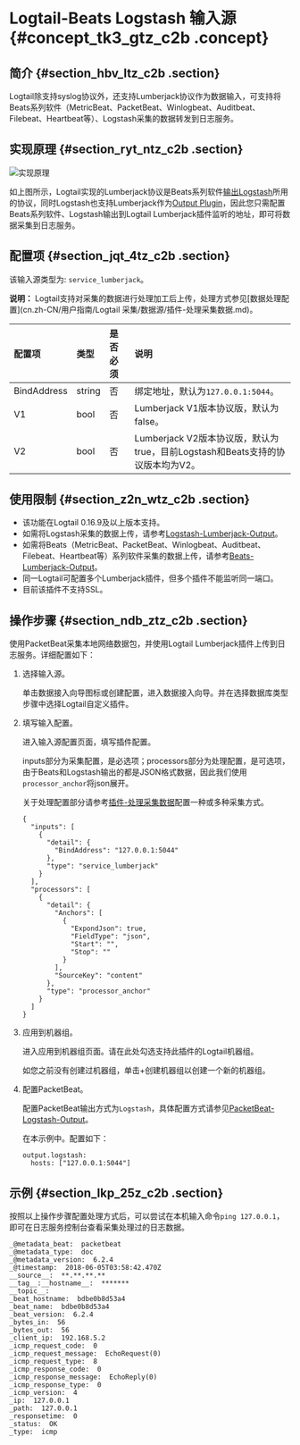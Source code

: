 # Logtail-Beats Logstash 输入源 {#concept_tk3_gtz_c2b .concept}

## 简介 {#section_hbv_ltz_c2b .section}

Logtail除支持syslog协议外，还支持Lumberjack协议作为数据输入，可支持将Beats系列软件（MetricBeat、PacketBeat、Winlogbeat、Auditbeat、Filebeat、Heartbeat等）、Logstash采集的数据转发到日志服务。

## 实现原理 {#section_ryt_ntz_c2b .section}

![](http://static-aliyun-doc.oss-cn-hangzhou.aliyuncs.com/assets/img/14795/6263_zh-CN.png "实现原理")

如上图所示，Logtail实现的Lumberjack协议是Beats系列软件[输出Logstash](https://www.elastic.co/guide/en/beats/metricbeat/current/logstash-output.html)所用的协议，同时Logstash也支持Lumberjack作为[Output Plugin](https://www.elastic.co/guide/en/logstash/current/plugins-outputs-lumberjack.html)，因此您只需配置Beats系列软件、Logstash输出到Logtail Lumberjack插件监听的地址，即可将数据采集到日志服务。

## 配置项 {#section_jqt_4tz_c2b .section}

该输入源类型为: `service_lumberjack`。

**说明：** Logtail支持对采集的数据进行处理加工后上传，处理方式参见[数据处理配置](cn.zh-CN/用户指南/Logtail 采集/数据源/插件-处理采集数据.md)。

|配置项|类型|是否必须|说明|
|:--|:-|:---|:-|
|BindAddress|string|否|绑定地址，默认为`127.0.0.1:5044`。|
|V1|bool|否|Lumberjack V1版本协议版，默认为false。|
|V2|bool|否|Lumberjack V2版本协议版，默认为true，目前Logstash和Beats支持的协议版本均为V2。|

## 使用限制 {#section_z2n_wtz_c2b .section}

-   该功能在Logtail 0.16.9及以上版本支持。
-   如需将Logstash采集的数据上传，请参考[Logstash-Lumberjack-Output](https://www.elastic.co/guide/en/logstash/current/plugins-outputs-lumberjack.html)。
-   如需将Beats（MetricBeat、PacketBeat、Winlogbeat、Auditbeat、Filebeat、Heartbeat等）系列软件采集的数据上传，请参考[Beats-Lumberjack-Output](https://www.elastic.co/guide/en/beats/metricbeat/current/logstash-output.html)。
-   同一Logtail可配置多个Lumberjack插件，但多个插件不能监听同一端口。
-   目前该插件不支持SSL。

## 操作步骤 {#section_ndb_ztz_c2b .section}

使用PacketBeat采集本地网络数据包，并使用Logtail Lumberjack插件上传到日志服务。详细配置如下：

1.  选择输入源。

    单击数据接入向导图标或创建配置，进入数据接入向导。并在选择数据库类型步骤中选择Logtail自定义插件。

2.  填写输入配置。

    进入输入源配置页面，填写插件配置。

    inputs部分为采集配置，是必选项；processors部分为处理配置，是可选项，由于Beats和Logstash输出的都是JSON格式数据，因此我们使用`processor_anchor`将json展开。

    关于处理配置部分请参考[插件-处理采集数据](https://help.aliyun.com/document_detail/64957.html?spm=a2c4g.11186623.2.8.H4plb4)配置一种或多种采集方式。

    ```
    {
      "inputs": [
        {
          "detail": {
            "BindAddress": "127.0.0.1:5044"
          },
          "type": "service_lumberjack"
        }
      ],
      "processors": [
        {
          "detail": {
            "Anchors": [
              {
                "ExpondJson": true,
                "FieldType": "json",
                "Start": "",
                "Stop": ""
              }
            ],
            "SourceKey": "content"
          },
          "type": "processor_anchor"
        }
      ]
    }
    
    ```

3.  应用到机器组。

    进入应用到机器组页面。请在此处勾选支持此插件的Logtail机器组。

    如您之前没有创建过机器组，单击+创建机器组以创建一个新的机器组。

4.  配置PacketBeat。

    配置PacketBeat输出方式为`Logstash`，具体配置方式请参见[PacketBeat-Logstash-Output](https://www.elastic.co/guide/en/beats/packetbeat/current/logstash-output.html)。

    在本示例中。配置如下：

    ```
    output.logstash:
      hosts: ["127.0.0.1:5044"]
    ```


## 示例 {#section_lkp_25z_c2b .section}

按照以上操作步骤配置处理方式后，可以尝试在本机输入命令`ping 127.0.0.1`，即可在日志服务控制台查看采集处理过的日志数据。

```
_@metadata_beat:  packetbeat
_@metadata_type:  doc
_@metadata_version:  6.2.4
_@timestamp:  2018-06-05T03:58:42.470Z
__source__:  **.**.**.**
__tag__:__hostname__:  *******
__topic__:  
_beat_hostname:  bdbe0b8d53a4
_beat_name:  bdbe0b8d53a4
_beat_version:  6.2.4
_bytes_in:  56
_bytes_out:  56
_client_ip:  192.168.5.2
_icmp_request_code:  0
_icmp_request_message:  EchoRequest(0)
_icmp_request_type:  8
_icmp_response_code:  0
_icmp_response_message:  EchoReply(0)
_icmp_response_type:  0
_icmp_version:  4
_ip:  127.0.0.1
_path:  127.0.0.1
_responsetime:  0
_status:  OK
_type:  icmp

```


